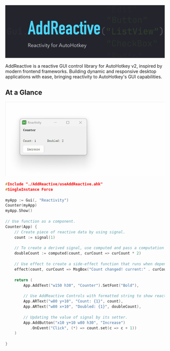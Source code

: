 <img src="./assets/banner.png">

AddReactive is a reactive GUI control library for AutoHotkey v2, inspired by modern frontend frameworks. 
Building dynamic and responsive desktop applications with ease, bringing reactivity to AutoHotkey's GUI capabilities.

## At a Glance

<img src="./assets/Counter.gif">

```c++
#Include "./AddReactive/useAddReactive.ahk"
#SingleInstance Force

myApp := Gui(, "Reactivity")
Counter(myApp)
myApp.Show()

// Use function as a component.
Counter(App) {
    // Create piece of reactive data by using signal.
    count := signal(1)
    
    // To create a derived signal, use computed and pass a computation function
    doubleCount := computed(count, curCount => curCount * 2)

    // Use effect to create a side-effect function that runs when depend changes.
    effect(count, curCount => MsgBox("Count changed! current:" . curCount, "Counter", "T2"))

    return (
        App.AddText("w150 h30", "Counter").SetFont("Bold"),
        
        // Use AddReactive Controls with formatted string to show reactive data.
        App.ARText("w80 y+10", "Count: {1}", count),
        App.ARText("w80 x+10", "Doubled: {1}", doubleCount),
        
        // Updating the value of signal by its setter.
        App.AddButton("x10 y+10 w80 h30", "Increase")
           .OnEvent("Click", (*) => count.set(c => c + 1))
    )

}
```
